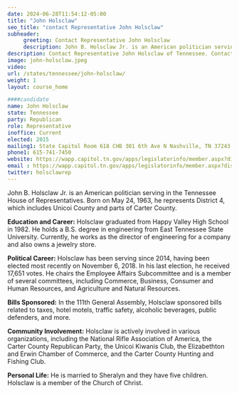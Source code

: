 ```yaml
---
date: 2024-06-28T11:54:12-05:00
title: "John Holsclaw"
seo_title: "contact Representative John Holsclaw"
subheader:
     greeting: Contact Representative John Holsclaw
     description: John B. Holsclaw Jr. is an American politician serving in the Tennessee House of Representatives. Born on May 24, 1963, he represents District 4, which includes Unicoi County and parts of Carter County.
description: Contact Representative John Holsclaw of Tennessee. Contact information for John Holsclaw includes email address, phone number, and mailing address.
image: john-holsclaw.jpeg
video:
url: /states/tennessee/john-holsclaw/
weight: 1
layout: course_home

####candidate
name: John Holsclaw
state: Tennessee
party: Republican
role: Representative
inoffice: Current
elected: 2015
mailing1: State Capitol Room 618 CHB 301 6th Ave N Nashville, TN 37243
phone1: 615-741-7450
website: https://wapp.capitol.tn.gov/apps/legislatorinfo/member.aspx?district=H4/
email : https://wapp.capitol.tn.gov/apps/legislatorinfo/member.aspx?district=H4/
twitter: holsclawrep
---
```

John B. Holsclaw Jr. is an American politician serving in the Tennessee House of Representatives. Born on May 24, 1963, he represents District 4, which includes Unicoi County and parts of Carter County.

**Education and Career:**
Holsclaw graduated from Happy Valley High School in 1982. He holds a B.S. degree in engineering from East Tennessee State University. Currently, he works as the director of engineering for a company and also owns a jewelry store.

**Political Career:**
Holsclaw has been serving since 2014, having been elected most recently on November 6, 2018. In his last election, he received 17,651 votes. He chairs the Employee Affairs Subcommittee and is a member of several committees, including Commerce, Business, Consumer and Human Resources, and Agriculture and Natural Resources.

**Bills Sponsored:**
In the 111th General Assembly, Holsclaw sponsored bills related to taxes, hotel motels, traffic safety, alcoholic beverages, public defenders, and more.

**Community Involvement:**
Holsclaw is actively involved in various organizations, including the National Rifle Association of America, the Carter County Republican Party, the Unicoi Kiwanis Club, the Elizabethton and Erwin Chamber of Commerce, and the Carter County Hunting and Fishing Club.

**Personal Life:**
He is married to Sheralyn and they have five children. Holsclaw is a member of the Church of Christ.
